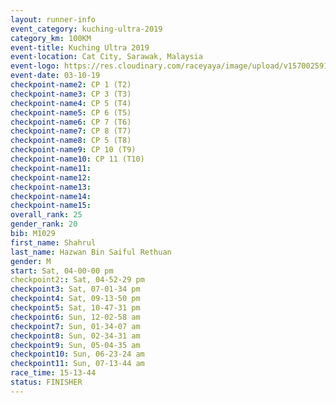 ```yaml
---
layout: runner-info 
event_category: kuching-ultra-2019 
category_km: 100KM 
event-title: Kuching Ultra 2019
event-location: Cat City, Sarawak, Malaysia 
event-logo: https://res.cloudinary.com/raceyaya/image/upload/v1570025915/logo/kuching_ultra_jsvtue.jpg 
event-date: 03-10-19 
checkpoint-name2: CP 1 (T2) 
checkpoint-name3: CP 3 (T3) 
checkpoint-name4: CP 5 (T4) 
checkpoint-name5: CP 6 (T5) 
checkpoint-name6: CP 7 (T6) 
checkpoint-name7: CP 8 (T7) 
checkpoint-name8: CP 5 (T8) 
checkpoint-name9: CP 10 (T9) 
checkpoint-name10: CP 11 (T10) 
checkpoint-name11:  
checkpoint-name12: 
checkpoint-name13: 
checkpoint-name14: 
checkpoint-name15: 
overall_rank: 25
gender_rank: 20
bib: M1029
first_name: Shahrul
last_name: Hazwan Bin Saiful Rethuan
gender: M
start: Sat, 04-00-00 pm
checkpoint2:: Sat, 04-52-29 pm
checkpoint3: Sat, 07-01-34 pm
checkpoint4: Sat, 09-13-50 pm
checkpoint5: Sat, 10-47-31 pm
checkpoint6: Sun, 12-02-58 am
checkpoint7: Sun, 01-34-07 am
checkpoint8: Sun, 02-34-31 am
checkpoint9: Sun, 05-04-35 am
checkpoint10: Sun, 06-23-24 am
checkpoint11: Sun, 07-13-44 am
race_time: 15-13-44
status: FINISHER
---
```

